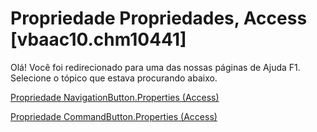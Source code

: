 
# Propriedade Propriedades, Access [vbaac10.chm10441]

Olá! Você foi redirecionado para uma das nossas páginas de Ajuda F1. Selecione o tópico que estava procurando abaixo.

[Propriedade NavigationButton.Properties (Access)](http://msdn.microsoft.com/library/9f306b5a-3e83-96bf-d8a6-0aec3f2d4e2c%28Office.15%29.aspx)

[Propriedade CommandButton.Properties (Access)](http://msdn.microsoft.com/library/2d819871-1a93-c835-7c2b-c42797dceaf8%28Office.15%29.aspx)

